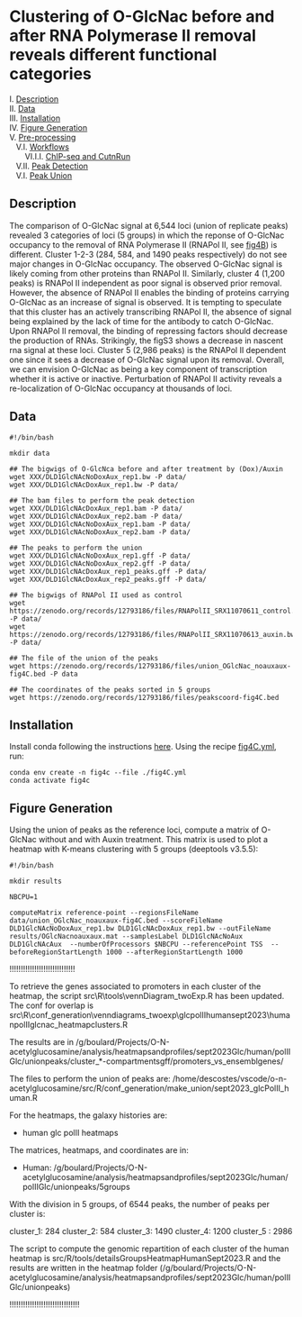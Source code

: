 # Clustering of O-GlcNac before and after RNA Polymerase II removal reveals different functional categories

I. [Description](#description)  
II. [Data](#data)  
III. [Installation](#installation)  
IV. [Figure Generation](#figure-generation)  
V. [Pre-processing](#pre-processing)  
&nbsp;&nbsp; V.I. [Workflows](#workflows)  
&nbsp;&nbsp;&nbsp;&nbsp;&nbsp;&nbsp; VI.I.I. [ChIP-seq and CutnRun](#chip-seq-and-cutnrun)  
&nbsp;&nbsp; V.II. [Peak Detection](#peak-detection)  
&nbsp;&nbsp; V.I. [Peak Union](#peak-union)  




## Description

The comparison of O-GlcNac signal at 6,544 loci (union of replicate peaks) revealed 3 categories of loci (5 groups) in which the reponse of O-GlcNac occupancy to the removal of RNA Polymerase II (RNAPol II, see [fig4B](../B/README.md#description)) is different. Cluster 1-2-3 (284, 584, and 1490 peaks respectively) do not see major changes in O-GlcNac occupancy. The observed O-GlcNac signal is likely coming from other proteins than RNAPol II. Similarly, cluster 4 (1,200 peaks) is RNAPol II independent as poor signal is observed prior removal. However, the absence of RNAPol II enables the binding of proteins carrying O-GlcNac as an increase of signal is observed. It is tempting to speculate that this cluster has an actively transcribing RNAPol II, the absence of signal being explained by the lack of time for the antibody to catch O-GlcNac. Upon RNAPol II removal, the binding of repressing factors should decrease the production of RNAs. Strikingly, the figS3 shows a decrease in nascent rna signal at these loci. Cluster 5 (2,986 peaks) is the RNAPol II dependent one since it sees a decrease of O-GlcNac signal upon its removal. Overall, we can envision O-GlcNac as being a key component of transcription whether it is active or inactive. Perturbation of RNAPol II activity reveals a re-localization of O-GlcNac occupancy at thousands of loci.


## Data

```
#!/bin/bash

mkdir data

## The bigwigs of O-GlcNca before and after treatment by (Dox)/Auxin
wget XXX/DLD1GlcNAcNoDoxAux_rep1.bw -P data/
wget XXX/DLD1GlcNAcDoxAux_rep1.bw -P data/

## The bam files to perform the peak detection
wget XXX/DLD1GlcNAcDoxAux_rep1.bam -P data/
wget XXX/DLD1GlcNAcDoxAux_rep2.bam -P data/
wget XXX/DLD1GlcNAcNoDoxAux_rep1.bam -P data/
wget XXX/DLD1GlcNAcNoDoxAux_rep2.bam -P data/

## The peaks to perform the union
wget XXX/DLD1GlcNAcNoDoxAux_rep1.gff -P data/
wget XXX/DLD1GlcNAcNoDoxAux_rep2.gff -P data/
wget XXX/DLD1GlcNAcDoxAux_rep1_peaks.gff -P data/
wget XXX/DLD1GlcNAcDoxAux_rep2_peaks.gff -P data/

## The bigwigs of RNAPol II used as control
wget https://zenodo.org/records/12793186/files/RNAPolII_SRX11070611_control.bw -P data/
wget https://zenodo.org/records/12793186/files/RNAPolII_SRX11070613_auxin.bw -P data/

## The file of the union of the peaks
wget https://zenodo.org/records/12793186/files/union_OGlcNac_noauxaux-fig4C.bed -P data

## The coordinates of the peaks sorted in 5 groups
wget https://zenodo.org/records/12793186/files/peakscoord-fig4C.bed
```


## Installation

Install conda following the instructions [here](https://conda.io/projects/conda/en/latest/user-guide/install/index.html). Using the recipe [fig4C.yml](fig4C.yml), run:

```
conda env create -n fig4c --file ./fig4C.yml
conda activate fig4c
```

## Figure Generation

Using the union of peaks as the reference loci, compute a matrix of O-GlcNac without and with Auxin treatment. This matrix is used to plot a heatmap with K-means clustering with 5 groups (deeptools v3.5.5):

```
#!/bin/bash

mkdir results

NBCPU=1

computeMatrix reference-point --regionsFileName data/union_OGlcNac_noauxaux-fig4C.bed --scoreFileName DLD1GlcNAcNoDoxAux_rep1.bw DLD1GlcNAcDoxAux_rep1.bw --outFileName results/OGlcNacnoauxaux.mat --samplesLabel DLD1GlcNAcNoAux DLD1GlcNAcAux  --numberOfProcessors $NBCPU --referencePoint TSS  --beforeRegionStartLength 1000 --afterRegionStartLength 1000
```






!!!!!!!!!!!!!!!!!!!!!!!!!!!!!


To retrieve the genes associated to promoters in each cluster of the heatmap, the script src\R\tools\vennDiagram_twoExp.R has been updated. The conf for overlap is src\R\conf_generation\venndiagrams_twoexp\glcpolIIhumansept2023\humanpolIIglcnac_heatmapclusters.R

The results are in /g/boulard/Projects/O-N-acetylglucosamine/analysis/heatmapsandprofiles/sept2023Glc/human/polIIGlc/unionpeaks/cluster_*-compartmentsgff/promoters_vs_ensemblgenes/

‌The files to perform the union of peaks are: /home/descostes/vscode/o-n-acetylglucosamine/src/R/conf_generation/make_union/sept2023_glcPolII_human.R

For the heatmaps, the galaxy histories are:
- human glc polII heatmaps

The matrices, heatmaps, and coordinates are in:
- Human: /g/boulard/Projects/O-N-acetylglucosamine/analysis/heatmapsandprofiles/sept2023Glc/human/polIIGlc/unionpeaks/5groups

With the division in 5 groups, of 6544 peaks, the number of peaks per cluster is:

cluster_1: 284
cluster_2: 584
cluster_3: 1490
cluster_4: 1200
cluster_5 : 2986

The script to compute the genomic repartition of each cluster of the human heatmap is src/R/tools/detailsGroupsHeatmapHumanSept2023.R and the results are written in the heatmap folder (/g/boulard/Projects/O-N-acetylglucosamine/analysis/heatmapsandprofiles/sept2023Glc/human/polIIGlc/unionpeaks)


!!!!!!!!!!!!!!!!!!!!!!!!!!!!!!!
